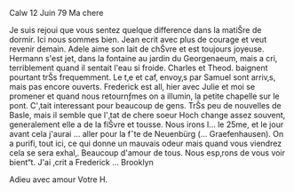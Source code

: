  Calw 12 Juin 79
Ma chere

Je suis rejoui que vous sentez quelque difference dans la matiŠre de dormir. Ici nous sommes bien. Jean ecrit avec plus de courage et veut revenir demain. Adele aime son lait de chŠvre et est toujours joyeuse. Hermann s'est jet‚ dans la fontaine au jardin du Georgenaeum, mais a cri‚ terriblement quand il sentait l'eau si froide. Charles et Theod. baignent pourtant trŠs frequemment. Le t‚e et caf‚ envoy‚s par Samuel sont arriv‚s, mais pas encore ouverts. Frederick est all‚ hier avec Julie et moi se promener et quand nous retournƒmes on a illumin‚ la petite chapelle sur le pont. C'‚tait interessant pour beaucoup de gens. TrŠs peu de nouvelles de Basle, mais il semble que l'‚tat de chere soeur Hoch change assez souvent, generalement elle a de la fiŠvre et tousse. Nous irons l… le 25me, et le jour avant cela j'aurai … aller pour la fˆte de Neuenbürg (… Graefenhausen). On a purifi‚ tout ici, ce qui donne un mauvais odeur mais quand vous viendrez cela se sera exhal‚. Beaucoup d'amour de tous. Nous esp‚rons de vous voir bient“t. J'ai ‚crit a Frederick … Brooklyn

Adieu avec amour
 Votre H.
